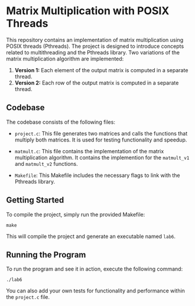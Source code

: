 # Matrix Multiplication with POSIX Threads

This repository contains an implementation of matrix multiplication using POSIX threads (Pthreads). The project is designed to introduce concepts related to multithreading and the Pthreads library. Two variations of the matrix multiplication algorithm are implemented:

1. **Version 1:** Each element of the output matrix is computed in a separate thread.
2. **Version 2:** Each row of the output matrix is computed in a separate thread.

## Codebase

The codebase consists of the following files:

- `project.c`: This file generates two matrices and calls the functions that multiply both matrices. It is used for testing functionality and speedup.

- `matmult.c`: This file contains the implementation of the matrix multiplication algorithm. It contains the implemention for the `matmult_v1` and `matmult_v2` functions.

- `Makefile`: This Makefile  includes the necessary flags to link with the Pthreads library.

## Getting Started

To compile the project, simply run the provided Makefile:

`make`

This will compile the project and generate an executable named `lab6`.

## Running the Program

To run the program and see it in action, execute the following command:

`./lab6`

You can also add your own tests for functionality and performance within the `project.c` file.



